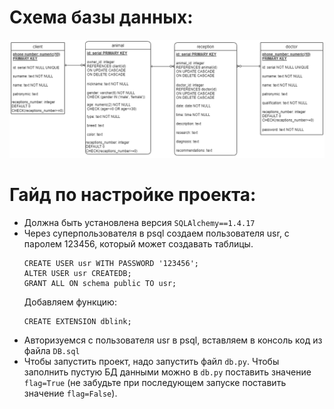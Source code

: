 # Схема базы данных:
![Screenshot](scheme.png)
# Гайд по настройке проекта:
- Должна быть установлена версия `SQLAlchemy==1.4.17`
- Через суперпользователя в psql создаем пользователя usr, с паролем 123456, который может создавать таблицы.
  ```
  CREATE USER usr WITH PASSWORD '123456';
  ALTER USER usr CREATEDB;
  GRANT ALL ON schema public TO usr;
  ```
  Добавляем функцию:
  ```
  CREATE EXTENSION dblink;
  ```
 - Авторизуемся с пользователя usr в psql, вставляем в консоль код из файла ```DB.sql```
 - Чтобы запустить проект, надо запустить файл ```db.py```. Чтобы заполнить пустую БД данными можно в ```db.py``` поставить значение ```flag=True``` (не забудьте при последующем запуске поставить значение ```flag=False```).
